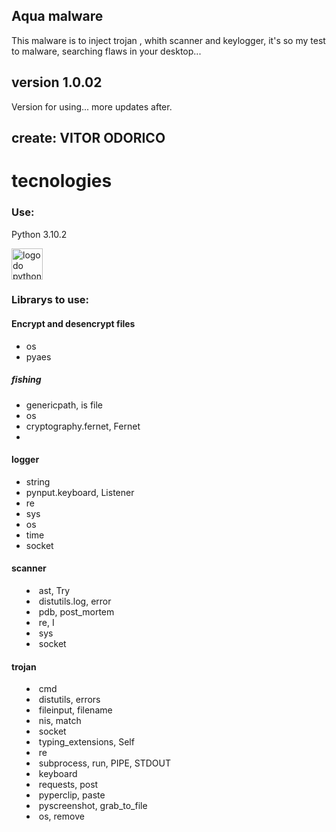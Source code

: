 ## Aqua malware 
<p>This malware is to inject trojan , whith scanner and keylogger, it's so my test to malware, searching flaws in your desktop...</p>



## version 1.0.02
<p>Version for using... more updates after.</p>

## create: VITOR ODORICO

# tecnologies
<h3>Use: </h3>
<p>Python 3.10.2</p>

<div>
<img src="https://seeklogo.com/images/P/python-logo-A32636CAA3-seeklogo.com.png" alt="logo do python" width="50rem">
</div>

<h3>Librarys to use:</h3>
<h4>Encrypt and desencrypt files</h4>

<ul>
    <li>os</li>
    <li>pyaes</li>
</ul>

<h5>fishing</h5>

<ul>
    <li>genericpath, is file</li>
    <li>os</li>
    <li>cryptography.fernet, Fernet</li>
    <li></li>
</ul>

<h4>logger</h4>

<ul>
    <li>string</li>
    <li>pynput.keyboard, Listener</li>
    <li>re</li>
    <li>sys</li>
    <li>os</li>
    <li>time</li>
    <li>socket</li>
</ul>

<h4>scanner</h4>

<ul style ="list-style: inside;">
    <li>ast, Try</li>
    <li>distutils.log, error</li>
    <li>pdb, post_mortem</li>
    <li>re, I</li>
    <li>sys</li>
    <li>socket</li>
  
</ul>

<h4>trojan</h4>

<ul style ="list-style: inside;">
    <li>cmd</li>
    <li>distutils, errors</li>
    <li>fileinput, filename</li>
    <li>nis, match</li>  
    <li>socket</li>
    <li>typing_extensions, Self</li>
    <li>re</li>
    <li>subprocess, run, PIPE, STDOUT</li>
    <li>keyboard</li>
    <li>requests, post</li>
    <li>pyperclip, paste</li>
    <li>pyscreenshot, grab_to_file</li>
    <li>os, remove</li>
</ul>

